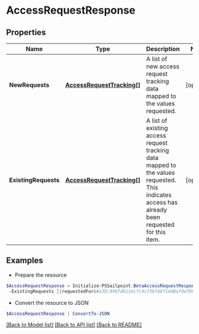 # AccessRequestResponse
## Properties

Name | Type | Description | Notes
------------ | ------------- | ------------- | -------------
**NewRequests** | [**AccessRequestTracking[]**](AccessRequestTracking.md) | A list of new access request tracking data mapped to the values requested. | [optional] 
**ExistingRequests** | [**AccessRequestTracking[]**](AccessRequestTracking.md) | A list of existing access request tracking data mapped to the values requested.  This indicates access has already been requested for this item. | [optional] 

## Examples

- Prepare the resource
```powershell
$AccessRequestResponse = Initialize-PSSailpoint.BetaAccessRequestResponse  -NewRequests [{requestedFor&#x3D;899fd612ecfc4cf3bf48f14d0afdef89, requestedItemsDetails&#x3D;[{type&#x3D;ENTITLEMENT, id&#x3D;779c6fd7171540bba1184e5946112c28}], attributesHash&#x3D;-1928438224, accessRequestIds&#x3D;[5d3118c518a44ec7805450d53479ccdb]}] `
 -ExistingRequests [{requestedFor&#x3D;899fd612ecfc4cf3bf48f14d0afdef89, requestedItemsDetails&#x3D;[{type&#x3D;ROLE, id&#x3D;779c6fd7171540bbc1184e5946112c28}], attributesHash&#x3D;2843118224, accessRequestIds&#x3D;[5d3118c518a44ec7805450d53479ccdc]}]
```

- Convert the resource to JSON
```powershell
$AccessRequestResponse | ConvertTo-JSON
```

[[Back to Model list]](../README.md#documentation-for-models) [[Back to API list]](../README.md#documentation-for-api-endpoints) [[Back to README]](../README.md)

